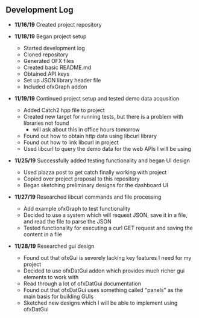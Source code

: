  ## Development Log
 * **11/16/19** Created project repository 
 
 * **11/18/19** Began project setup
    * Started development log
    * Cloned repository
    * Generated OFX files
    * Created basic README.md
    * Obtained API keys
    * Set up JSON library header file
    * Included ofxGraph addon

* **11/19/19** Continued project setup and tested demo data acqusition
    * Added Catch2 hpp file to project
    * Created new target for running tests, but there is a problem with libraries not found
        * will ask about this in office hours tomorrow
    * Found out how to obtain http data using libcurl library
    * Found out how to link libcurl in project
    * Used libcurl to query the demo data for the web APIs I will be using

* **11/25/19** Successfully added testing functionality and began UI design
    * Used piazza post to get catch finally working with project
    * Copied over project proposal to this repository
    * Began sketching preliminary designs for the dashboard UI

* **11/27/19** Researched libcurl commands and file processing
    * Add example ofxGraph to test functionality
    * Decided to use a system which will request JSON, save it in a file, and read the file to parse the JSON
    * Tested functionality for executing a curl GET request and saving the content in a file

* **11/28/19** Researched gui design 
    * Found out that ofxGui is severely lacking key features I need for my project
    * Decided to use ofxDatGui addon which provides much richer gui elements to work with
    * Read through a lot of ofxDatGui documentation
    * Found out that ofxDatGui uses something called "panels" as the main basis for building GUIs
    * Sketched new designs which I will be able to implement using ofxDatGui
